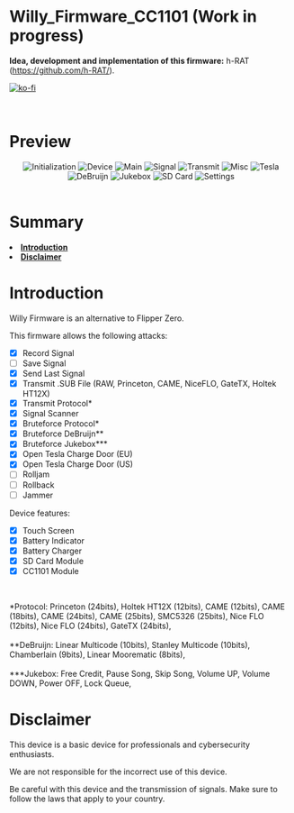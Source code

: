 # Willy_Firmware_CC1101 (Work in progress)

<strong>Idea, development and implementation of this firmware:</strong> h-RAT (https://github.com/h-RAT/).

[![ko-fi](https://ko-fi.com/img/githubbutton_sm.svg)](https://ko-fi.com/Y8Y1L3OUQ)

<br>

# Preview
<div align="center">
  <img src="https://i.imgur.com/CuWzjW4.png" alt="Initialization"> 
  <img src="https://i.imgur.com/q45a5uw.png" alt="Device">
  <img src="https://i.imgur.com/8hOUunz.png" alt="Main">
  <img src="https://i.imgur.com/3YayXeg.png" alt="Signal">
  <img src="https://i.imgur.com/KBUWS8W.png" alt="Transmit">
  <img src="https://i.imgur.com/tmOI6ZI.png" alt="Misc">
  <img src="https://i.imgur.com/HCqERmt.png" alt="Tesla">
  <img src="https://i.imgur.com/YLbnwBH.png" alt="DeBruijn">
  <img src="https://i.imgur.com/bzXyg3L.png" alt="Jukebox">
  <img src="https://i.imgur.com/YwK1QaS.png" alt="SD Card">
  <img src="https://i.imgur.com/uNRprTl.png" alt="Settings">
</div>

<br>

# Summary
<li><strong><a href="#introduciton">Introduction</a></strong></li>
<li><strong><a href="#disclaimer">Disclaimer</a></strong></li>

# Introduction<a id="introduction"></a>
Willy Firmware is an alternative to Flipper Zero.

This firmware allows the following attacks:
- [x] Record Signal
- [ ] Save Signal
- [x] Send Last Signal
- [x] Transmit .SUB File (RAW, Princeton, CAME, NiceFLO, GateTX, Holtek HT12X)
- [x] Transmit Protocol*
- [x] Signal Scanner
- [x] Bruteforce Protocol*
- [x] Bruteforce DeBruijn**
- [x] Bruteforce Jukebox***
- [x] Open Tesla Charge Door (EU)
- [x] Open Tesla Charge Door (US)
- [ ] Rolljam
- [ ] Rollback
- [ ] Jammer

Device features:
- [x] Touch Screen
- [x] Battery Indicator
- [x] Battery Charger
- [x] SD Card Module
- [x] CC1101 Module

<br>

*Protocol: Princeton (24bits), Holtek HT12X (12bits), CAME (12bits), CAME (18bits), CAME (24bits), CAME (25bits), SMC5326 (25bits), Nice FLO (12bits), Nice FLO (24bits), GateTX (24bits),
<br><br>
**DeBruijn: Linear Multicode (10bits), Stanley Multicode (10bits), Chamberlain (9bits), Linear Moorematic (8bits),
<br><br>
***Jukebox: Free Credit, Pause Song, Skip Song, Volume UP, Volume DOWN, Power OFF, Lock Queue,

# Disclaimer<a id="disclaimer"></a>

This device is a basic device for professionals and cybersecurity enthusiasts.

We are not responsible for the incorrect use of this device.

Be careful with this device and the transmission of signals. Make sure to follow the laws that apply to your country.

